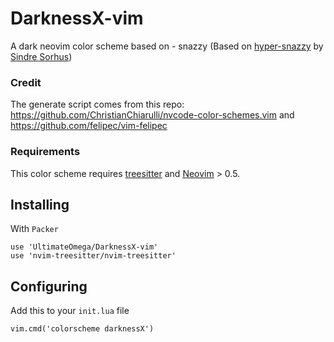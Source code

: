 # DarknessX-vim

A dark neovim color scheme
based on - snazzy (Based on [hyper-snazzy](https://github.com/sindresorhus/hyper-snazzy/) by [Sindre Sorhus](https://sindresorhus.com))

### Credit

The generate script comes from this repo: https://github.com/ChristianChiarulli/nvcode-color-schemes.vim
and https://github.com/felipec/vim-felipec

### Requirements 

This color scheme requires [treesitter](https://github.com/nvim-treesitter/nvim-treesitter) and [Neovim](https://neovim.io/) > 0.5.

## Installing

With `Packer`

```viml
use 'UltimateOmega/DarknessX-vim'
use 'nvim-treesitter/nvim-treesitter'
```

## Configuring

Add this to your `init.lua` file 
```viml
vim.cmd('colorscheme darknessX')
```
